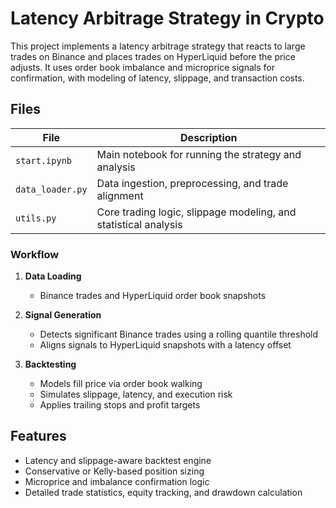 # Latency Arbitrage Strategy in Crypto

This project implements a latency arbitrage strategy that reacts to large trades on Binance and places trades on HyperLiquid before the price adjusts. It uses order book imbalance and microprice signals for confirmation, with modeling of latency, slippage, and transaction costs.

## Files

| File | Description |
|------|-------------|
| `start.ipynb` | Main notebook for running the strategy and analysis |
| `data_loader.py` | Data ingestion, preprocessing, and trade alignment |
| `utils.py` | Core trading logic, slippage modeling, and statistical analysis |


### Workflow

1. **Data Loading**
   - Binance trades and HyperLiquid order book snapshots

2. **Signal Generation**
   - Detects significant Binance trades using a rolling quantile threshold
   - Aligns signals to HyperLiquid snapshots with a latency offset

3. **Backtesting**
   - Models fill price via order book walking
   - Simulates slippage, latency, and execution risk
   - Applies trailing stops and profit targets

## Features

- Latency and slippage-aware backtest engine
- Conservative or Kelly-based position sizing
- Microprice and imbalance confirmation logic
- Detailed trade statistics, equity tracking, and drawdown calculation
